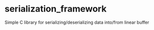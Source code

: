 # serialization_framework
Simple C library for serializing/deserializing data into/from linear buffer
